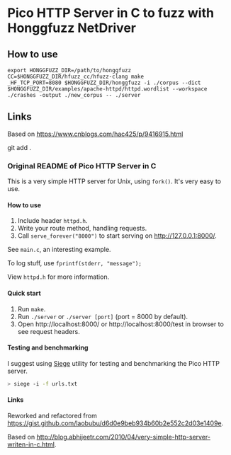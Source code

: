 # Pico HTTP Server in C to fuzz with Honggfuzz NetDriver
## How to use
```
export HONGGFUZZ_DIR=/path/to/honggfuzz
CC=$HONGGFUZZ_DIR/hfuzz_cc/hfuzz-clang make
_HF_TCP_PORT=8080 $HONGGFUZZ_DIR/honggfuzz -i ./corpus --dict $HONGGFUZZ_DIR/examples/apache-httpd/httpd.wordlist --workspace ./crashes -output ./new_corpus -- ./server
```

## Links
Based on <https://www.cnblogs.com/hac425/p/9416915.html>

git add .
### Original README of Pico HTTP Server in C

This is a very simple HTTP server for Unix, using `fork()`. It's very easy to use.

#### How to use

1. Include header `httpd.h`.
2. Write your route method, handling requests.
3. Call `serve_forever("8000")` to start serving on http://127.0.0.1:8000/.

See `main.c`, an interesting example.

To log stuff, use `fprintf(stderr, "message");`

View `httpd.h` for more information.

#### Quick start

1. Run `make`.
2. Run `./server` or `./server [port]` (port = 8000 by default).
3. Open http://localhost:8000/ or http://localhost:8000/test in browser to see request headers.

#### Testing and benchmarking

I suggest using [Siege](https://github.com/JoeDog/siege) utility for testing and benchmarking the Pico HTTP server.

```sh
> siege -i -f urls.txt
```

#### Links

Reworked and refactored from <https://gist.github.com/laobubu/d6d0e9beb934b60b2e552c2d03e1409e>.

Based on <http://blog.abhijeetr.com/2010/04/very-simple-http-server-writen-in-c.html>.
